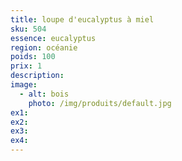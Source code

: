 ```yaml
---
title: loupe d'eucalyptus à miel 
sku: 504
essence: eucalyptus
region: océanie
poids: 100
prix: 1
description: 
image: 
  - alt: bois
    photo: /img/produits/default.jpg
ex1: 
ex2: 
ex3: 
ex4: 
---
```


